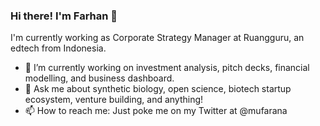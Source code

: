 ### Hi there! I'm Farhan 👋

I'm currently working as Corporate Strategy Manager at Ruangguru, an edtech from Indonesia.

- 🔭 I’m currently working on investment analysis, pitch decks, financial modelling, and business dashboard.
- 💬 Ask me about synthetic biology, open science, biotech startup ecosystem, venture building, and anything!
- 📫 How to reach me: Just poke me on my Twitter at @mufarana

<!--
**farhanmaulana23/farhanmaulana23** is a ✨ _special_ ✨ repository because its `README.md` (this file) appears on your GitHub profile.


-->

